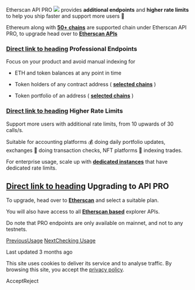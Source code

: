 Etherscan API PRO ![](https://docs.etherscan.io/~gitbook/image?url=https%3A%2F%2Fcontent.gitbook.com%2Fcontent%2Fsg8e76TOnPYfHTGZoQl0%2Fblobs%2FJ3LAODsELkZpv1aW2NxT%2Fpro_70.png&width=82&dpr=4&quality=100&sign=eb9fcd3b&sv=2) provides **additional endpoints** and **higher rate limits** to help you ship faster and support more users 🚢

Ethereum along with [**50+ chains**](https://docs.etherscan.io/etherscan-v2/getting-started/supported-chains) are supported chain under Etherscan API PRO, to upgrade head over to [**Etherscan APIs**](https://etherscan.io/apis)

### [Direct link to heading](https://docs.etherscan.io/etherscan-v2/api-pro/etherscan-api-pro\#professional-endpoints)    Professional Endpoints

Focus on your product and avoid manual indexing for

- ETH and token balances at any point in time

- Token holders of any contract address ( [**selected chains**](https://docs.etherscan.io/etherscan-v2/getting-started/supported-endpoints) )

- Token portfolio of an address ( [**selected chains**](https://docs.etherscan.io/etherscan-v2/getting-started/supported-endpoints) )


### [Direct link to heading](https://docs.etherscan.io/etherscan-v2/api-pro/etherscan-api-pro\#higher-rate-limits)    Higher Rate Limits **​**

Support more users with additional rate limits, from 10 upwards of 30 calls/s.

Suitable for accounting platforms 💰 doing daily portfolio updates, exchanges 🏦 doing transaction checks, NFT platforms 🎨 indexing trades.

For enterprise usage, scale up with [**dedicated instances**](https://etherscan.io/apis#contactSection) that have dedicated rate limits.

## [Direct link to heading](https://docs.etherscan.io/etherscan-v2/api-pro/etherscan-api-pro\#upgrading-to-api-pro)    Upgrading to API PRO

To upgrade, head over to [**Etherscan**](https://etherscan.io/apis) and select a suitable plan.

You will also have access to all [**Etherscan based**](https://docs.etherscan.io/etherscan-v2/getting-started/supported-chains) explorer APIs.

Do note that PRO endpoints are only available on mainnet, and not to any testnets.

[PreviousUsage](https://docs.etherscan.io/etherscan-v2/api-endpoints/blocks-1) [NextChecking Usage](https://docs.etherscan.io/etherscan-v2/support/checking-usage)

Last updated 3 months ago

This site uses cookies to deliver its service and to analyse traffic. By browsing this site, you accept the [privacy policy](https://policies.gitbook.com/privacy/cookies).

AcceptReject